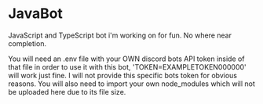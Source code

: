 # JavaBot
JavaScript and TypeScript bot i'm working on for fun. No where near completion.

You will need an .env file with your OWN discord bots API token inside of that file in order to use it with this bot, 'TOKEN=EXAMPLETOKEN000000' will work just fine. I will not provide this specific bots token for obvious reasons.
You will also need to import your own node_modules which will not be uploaded here due to its file size.
